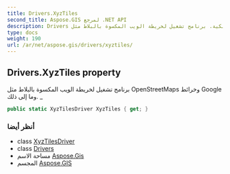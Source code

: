 ```yaml
---
title: Drivers.XyzTiles
second_title: Aspose.GIS لمرجع .NET API
description: Drivers ملكية. برنامج تشغيل لخريطة الويب المكسوة بالبلاط مثل OpenStreetMaps وخرائط Google وما إلى ذلك. _
type: docs
weight: 190
url: /ar/net/aspose.gis/drivers/xyztiles/
---
```

## Drivers.XyzTiles property

برنامج تشغيل لخريطة الويب المكسوة بالبلاط مثل OpenStreetMaps وخرائط Google وما إلى ذلك. _

```csharp
public static XyzTilesDriver XyzTiles { get; }
```

### أنظر أيضا

* class [XyzTilesDriver](../../../aspose.gis.formats.xyztile/xyztilesdriver/)
* class [Drivers](../)
* مساحة الاسم [Aspose.Gis](../../drivers/)
* المجسم [Aspose.GIS](../../../)


